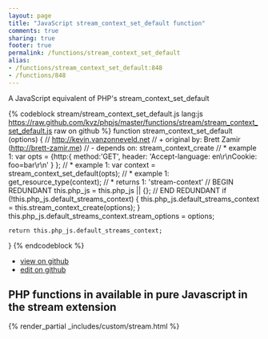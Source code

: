 ```yaml
---
layout: page
title: "JavaScript stream_context_set_default function"
comments: true
sharing: true
footer: true
permalink: /functions/stream_context_set_default
alias:
- /functions/stream_context_set_default:848
- /functions/848
---
```

<!-- Generated by Rakefile:build -->
A JavaScript equivalent of PHP's stream_context_set_default

{% codeblock stream/stream_context_set_default.js lang:js https://raw.github.com/kvz/phpjs/master/functions/stream/stream_context_set_default.js raw on github %}
function stream_context_set_default (options) {
    // http://kevin.vanzonneveld.net
    // +   original by: Brett Zamir (http://brett-zamir.me)
    // -    depends on: stream_context_create
    // *     example 1: var opts = {http:{ method:'GET', header: 'Accept-language: en\r\nCookie: foo=bar\r\n' } };
    // *     example 1: var context = stream_context_set_default(opts);
    // *     example 1: get_resource_type(context);
    // *     returns 1: 'stream-context'
    // BEGIN REDUNDANT
    this.php_js = this.php_js || {};
    // END REDUNDANT
    if (!this.php_js.default_streams_context) {
        this.php_js.default_streams_context = this.stream_context_create(options);
    }
    this.php_js.default_streams_context.stream_options = options;

    return this.php_js.default_streams_context;
}
{% endcodeblock %}

 - [view on github](https://github.com/kvz/phpjs/blob/master/functions/stream/stream_context_set_default.js)
 - [edit on github](https://github.com/kvz/phpjs/edit/master/functions/stream/stream_context_set_default.js)

## PHP functions in available in pure Javascript in the stream extension
{% render_partial _includes/custom/stream.html %}
